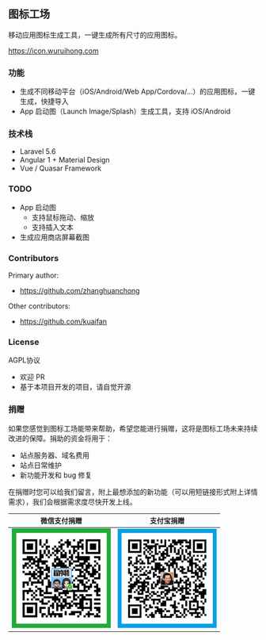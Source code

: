 ## 图标工场

移动应用图标生成工具，一键生成所有尺寸的应用图标。

https://icon.wuruihong.com

### 功能

* 生成不同移动平台（iOS/Android/Web App/Cordova/...）的应用图标，一键生成，快捷导入
* App 启动图（Launch Image/Splash）生成工具，支持 iOS/Android

### 技术栈

* Laravel 5.6
* Angular 1 + Material Design
* Vue / Quasar Framework

### TODO

* App 启动图
  * 支持鼠标拖动、缩放
  * 支持插入文本
* 生成应用商店屏幕截图

### Contributors

Primary author:
* https://github.com/zhanghuanchong

Other contributors:
* https://github.com/kuaifan

### License

AGPL协议

* 欢迎 PR
* 基于本项目开发的项目，请自觉开源

### 捐赠

如果您感觉到图标工场能带来帮助，希望您能进行捐赠，这将是图标工场未来持续改进的保障。捐助的资金将用于：
        
* 站点服务器、域名费用
* 站点日常维护
* 新功能开发和 bug 修复

在捐赠时您可以给我们留言，附上最想添加的新功能（可以用短链接形式附上详情需求），我们会根据需求度尽快开发上线。



| 微信支付捐赠 | 支付宝捐赠 |
|---| --- |
|![微信支付捐赠](public/img/WeChatPay_sm.png)  | ![支付宝捐赠](public/img/AliPay_sm.png) |
